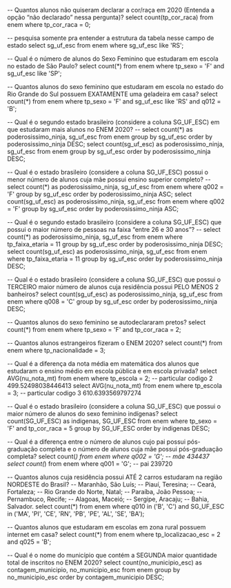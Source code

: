 -- Quantos alunos não quiseram declarar a cor/raça em 2020 (Entenda a opção “não declarado” nessa pergunta)?
select count(tp_cor_raca) from enem where tp_cor_raca = 0;

-- pesquisa somente pra entender a estrutura da tabela nesse campo de estado
select sg_uf_esc from enem where sg_uf_esc like 'RS';

-- Qual é o número de alunos do Sexo Feminino que estudaram em escola no estado de São Paulo?
select count(*) from enem where tp_sexo = 'F' and sg_uf_esc like 'SP';

-- Quantos alunos do sexo feminino que estudaram em escola no estado do Rio Grande do Sul possuem EXATAMENTE uma geladeira em casa?
select count(*) from enem where tp_sexo = 'F' and sg_uf_esc like 'RS' and q012 = 'B';

-- Qual é o segundo estado brasileiro (considere a coluna SG_UF_ESC) em que estudaram mais alunos no ENEM 2020?
-- select count(*) as poderosissimo_ninja, sg_uf_esc from enem group by sg_uf_esc order by poderosissimo_ninja DESC;
select count(sg_uf_esc) as poderosissimo_ninja, sg_uf_esc from enem group by sg_uf_esc order by poderosissimo_ninja DESC;

-- Qual é o estado brasileiro (considere a coluna SG_UF_ESC) possui o menor número de alunos cuja mãe possui ensino superior completo?
-- select count(*) as poderosissimo_ninja, sg_uf_esc from enem where q002 = 'F' group by sg_uf_esc order by poderosissimo_ninja ASC;
select count(sg_uf_esc) as poderosissimo_ninja, sg_uf_esc from enem where q002 = 'F' group by sg_uf_esc order by poderosissimo_ninja ASC;

-- Qual é o segundo estado brasileiro (considere a coluna SG_UF_ESC) que possui o maior número de pessoas na faixa “entre 26 e 30 anos”?
-- select count(*) as poderosissimo_ninja, sg_uf_esc from enem where tp_faixa_etaria = 11 group by sg_uf_esc order by poderosissimo_ninja DESC; 
select count(sg_uf_esc) as poderosissimo_ninja, sg_uf_esc from enem where tp_faixa_etaria = 11 group by sg_uf_esc order by poderosissimo_ninja DESC; 

-- Qual é o estado brasileiro (considere a coluna SG_UF_ESC) que possui o TERCEIRO maior número de alunos cuja residência possui PELO MENOS 2 banheiros?
select count(sg_uf_esc) as poderosissimo_ninja, sg_uf_esc from enem where q008 = 'C' group by sg_uf_esc order by poderosissimo_ninja DESC;

-- Quantos alunos do sexo feminino se autodeclararam pretos?
select count(*) from enem where tp_sexo = 'F' and tp_cor_raca = 2;

-- Quantos alunos estrangeiros fizeram o ENEM 2020?
select count(*) from enem where tp_nacionalidade = 3;

-- Qual é a diferença da nota média em matemática dos alunos que estudaram o ensino médio em escola pública e em escola privada?
select AVG(nu_nota_mt) from enem where tp_escola = 2; -- particular codigo 2 499.52498038446413
select AVG(nu_nota_mt) from enem where tp_escola = 3; -- particular codigo 3 610.6393569797274


-- Qual é o estado brasileiro (considere a coluna SG_UF_ESC) que possui o maior número de alunos do sexo feminino indígenas?
select count(SG_UF_ESC) as indigenas, SG_UF_ESC from enem where tp_sexo = 'F' and tp_cor_raca = 5 group by SG_UF_ESC order by indigenas DESC;

-- Qual é a diferença entre o número de alunos cujo pai possui pós-graduação completa e o número de alunos cuja mãe possui pós-graduação completa?
select count(*) from enem where q002 = 'G'; -- mãe 434437
select count(*) from enem where q001 = 'G'; -- pai 239720

-- Quantos alunos cuja residência possui ATÉ 2 carros estudaram na região NORDESTE do Brasil?
-- Maranhão, São Luís; 
-- Piauí, Teresina; 
-- Ceará, Fortaleza; 
-- Rio Grande do Norte, Natal; 
-- Paraíba, João Pessoa; 
-- Pernambuco, Recife; 
-- Alagoas, Maceió; 
-- Sergipe, Aracaju; 
-- Bahia, Salvador.
select count(*) from enem where q010 in ('B', 'C') and  SG_UF_ESC in ('MA', 'PI', 'CE', 'RN', 'PB', 'PE', 'AL', 'SE', 'BA');

-- Quantos alunos que estudaram em escolas em zona rural possuem internet em casa?
select count(*) from enem where tp_localizacao_esc = 2 and q025 = 'B';

-- Qual é o nome do município que contém a SEGUNDA maior quantidade total de inscritos no ENEM 2020?
select count(no_municipio_esc) as contagem_municipio, no_municipio_esc from enem group by no_municipio_esc order by contagem_municipio DESC;
